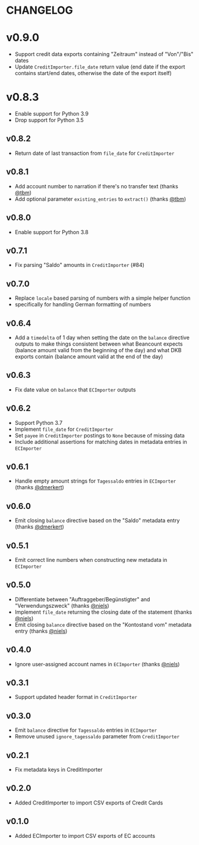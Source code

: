 # CHANGELOG

# v0.9.0

- Support credit data exports containing "Zeitraum" instead of "Von"/"Bis" dates
- Update `CreditImporter.file_date` return value (end date if the export
  contains start/end dates, otherwise the date of the export itself)

# v0.8.3

- Enable support for Python 3.9
- Drop support for Python 3.5

## v0.8.2

- Return date of last transaction from `file_date` for `CreditImporter`

## v0.8.1

- Add account number to narration if there's no transfer text (thanks [@tbm])
- Add optional parameter `existing_entries` to `extract()` (thanks [@tbm])

## v0.8.0

- Enable support for Python 3.8

## v0.7.1

- Fix parsing "Saldo" amounts in `CreditImporter` (#84)

## v0.7.0

- Replace `locale` based parsing of numbers with a simple helper function
- specifically for handling German formatting of numbers

## v0.6.4

- Add a `timedelta` of 1 day when setting the date on the `balance` directive
  outputs to make things consistent between what Beancount expects (balance
  amount valid from the beginning of the day) and what DKB exports contain
  (balance amount valid at the end of the day)

## v0.6.3

- Fix date value on `balance` that `ECImporter` outputs

## v0.6.2

- Support Python 3.7
- Implement `file_date` for `CreditImporter`
- Set `payee` in `CreditImporter` postings to `None` because of missing data
- Include additional assertions for matching dates in metadata entries in
  `ECImporter`

## v0.6.1

- Handle empty amount strings for `Tagessaldo` entries in `ECImporter` (thanks
  [@dmerkert])

## v0.6.0

- Emit closing `balance` directive based on the "Saldo" metadata entry
  (thanks [@dmerkert])

## v0.5.1

- Emit correct line numbers when constructing new metadata in `ECImporter`

## v0.5.0

- Differentiate between "Auftraggeber/Begünstigter" and "Verwendungszweck"
  (thanks [@niels])
- Implement `file_date` returning the closing date of the statement (thanks
  [@niels])
- Emit closing `balance` directive based on the "Kontostand vom" metadata
  entry (thanks [@niels])

## v0.4.0

- Ignore user-assigned account names in `ECImporter` (thanks [@niels])

## v0.3.1

- Support updated header format in `CreditImporter`

## v0.3.0

- Emit `balance` directive for `Tagessaldo` entries in `ECImporter`
- Remove unused `ignore_tagessaldo` parameter from `CreditImporter`

## v0.2.1

- Fix metadata keys in CreditImporter

## v0.2.0

- Added CreditImporter to import CSV exports of Credit Cards

## v0.1.0

- Added ECImporter to import CSV exports of EC accounts


[@dmerkert]: https://github.com/dmerkert
[@niels]: https://github.com/niels
[@tbm]: https://github.com/tbm
